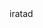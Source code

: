 ---
lang: en
name: IRATA RA Level 1 FISAT Conversion
code: IRATA_RA_L1FC
body: iratad
price: 
duration: 
---